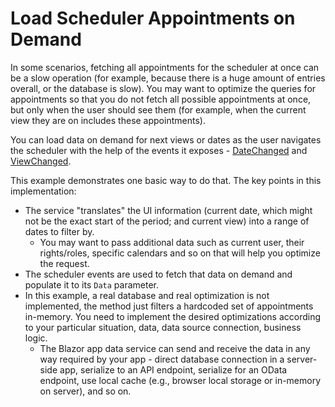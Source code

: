 # Load Scheduler Appointments on Demand

In some scenarios, fetching all appointments for the scheduler at once can be a slow operation (for example, because there is a huge amount of entries overall, or the database is slow). You may want to optimize the queries for appointments so that you do not fetch all possible appointments at once, but only when the user should see them (for example, when the current view they are on includes these appointments).

You can load data on demand for next views or dates as the user navigates the scheduler with the help of the events it exposes - <a href="https://docs.telerik.com/blazor-ui/components/scheduler/events#datechanged" target="_blank">DateChanged</a> and <a href="https://docs.telerik.com/blazor-ui/components/scheduler/events#viewchanged" target="_blank">ViewChanged</a>.

This example demonstrates one basic way to do that. The key points in this implementation:

* The service "translates" the UI information (current date, which might not be the exact start of the period; and current view) into a range of dates to filter by.
    * You may want to pass additional data such as current user, their rights/roles, specific calendars and so on that will help you optimize the request.
* The scheduler events are used to fetch that data on demand and populate it to its `Data` parameter.
* In this example, a real database and real optimization is not implemented, the method just filters a hardcoded set of appointments in-memory. You need to implement the desired optimizations according to your particular situation, data, data source connection, business logic.
    * The Blazor app data service can send and receive the data in any way required by your app - direct database connection in a server-side app, serialize to an API endpoint, serialize for an OData endpoint, use local cache (e.g., browser local storage or in-memory on server), and so on.
